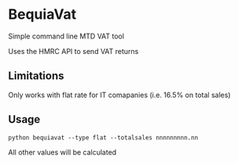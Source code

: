 # BequiaVat
Simple command line MTD VAT tool

Uses the HMRC API to send VAT returns

## Limitations

Only works with flat rate for IT comapanies (i.e. 16.5% on total sales)

## Usage

```python bequiavat --type flat --totalsales nnnnnnnnn.nn```

All other values will be calculated
